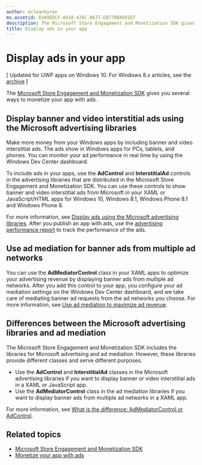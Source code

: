 ```yaml
---
author: mcleanbyron
ms.assetid: 63A9EDCF-A418-476C-8677-D8770B45D1D7
description: The Microsoft Store Engagement and Monetization SDK gives you several ways to monetize your app with ads.
title: Display ads in your app
---
```


# Display ads in your app


\[ Updated for UWP apps on Windows 10. For Windows 8.x articles, see the [archive](http://go.microsoft.com/fwlink/p/?linkid=619132) \]

The [Microsoft Store Engagement and Monetization SDK](monetize-your-app-with-the-microsoft-store-engagement-and-monetization-sdk.md) gives you several ways to monetize your app with ads.

## Display banner and video interstitial ads using the Microsoft advertising libraries

Make more money from your Windows apps by including banner and video interstitial ads. The ads show in Windows apps for PCs, tablets, and phones. You can monitor your ad performance in real time by using the Windows Dev Center dashboard.

To include ads in your apps, use the **AdControl** and **InterstitialAd** controls in the advertising libraries that are distributed in the Microsoft Store Engagement and Monetization SDK. You can use these controls to show banner and video interstitial ads from Microsoft in your XAML or JavaScript/HTML apps for Windows 10, Windows 8.1, Windows Phone 8.1 and Windows Phone 8.

For more information, see [Display ads using the Microsoft advertising libraries](display-ads-using-the-microsoft-advertising-libraries.md). After you publish an app with ads, use the [advertising performance report](../publish/advertising-performance-report.md) to track the performance of the ads.                                           

## Use ad mediation for banner ads from multiple ad networks

You can use the **AdMediatorControl** class in your XAML apps to optimize your advertising revenue by displaying banner ads from multiple ad networks. After you add this control to your app, you configure your ad mediation settings on the Windows Dev Center dashboard, and we take care of mediating banner ad requests from the ad networks you choose. For more information, see [Use ad mediation to maximize ad revenue](use-ad-mediation-to-maximize-revenue.md).

## Differences between the Microsoft advertising libraries and ad mediation

The Microsoft Store Engagement and Monetization SDK includes the libraries for Microsoft advertising and ad mediation. However, these libraries provide different classes and serve different purposes.

* Use the **AdControl** and **InterstitialAd** classes in the Microsoft advertising libraries if you want to display banner or video interstitial ads in a XAML or JavaScript app.
* Use the **AdMediatorControl** class in the ad mediation libraries if you want to display banner ads from multiple ad networks in a XAML app.

For more information, see [What is the difference: AdMediatorControl or AdControl](what-is-the-difference-admediatorcontrol-or-adcontrol.md).

## Related topics

* [Microsoft Store Engagement and Monetization SDK](monetize-your-app-with-the-microsoft-store-engagement-and-monetization-sdk.md)
* [Monetize your app with ads]( http://go.microsoft.com/fwlink/p/?LinkId=699559)


<!--HONumber=Jun16_HO3-->


